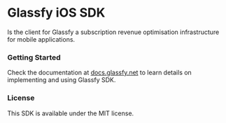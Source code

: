# Glassfy iOS SDK

Is the client for Glassfy a subscription revenue optimisation infrastructure for mobile applications.

### Getting Started

Check the documentation at [docs.glassfy.net](https://docs.glassfy.net/sdk/installation) to learn details on implementing and using Glassfy SDK.

### License

This SDK is available under the MIT license.
